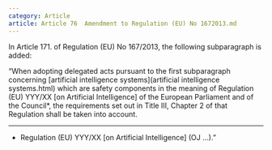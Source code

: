 ```yaml
---
category: Article
article: Article 76  Amendment to Regulation (EU) No 1672013.md
---
```


In Article 171.  of Regulation (EU) No 167/2013, the following subparagraph is added:

“When adopting delegated acts pursuant to the first subparagraph concerning [artificial intelligence systems](artificial intelligence systems.html) which are safety components in the meaning of Regulation (EU) YYY/XX [on Artificial Intelligence] of the European Parliament and of the Council*, the requirements set out in Title III, Chapter 2 of that Regulation shall be taken into account.

__________

* Regulation (EU) YYY/XX [on Artificial Intelligence] (OJ …).”